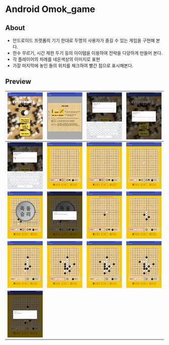 # Android Omok_game

## About
- 안드로이드 프랫폼의 기기 한대로 두명의 사용자가 즐길 수 있는 게임을 구현해 본다.
- 한수 무르기, 시간 제한 두기 등의 아이템을 이용하여 전략을 다양하게 만들어 본다.
- 각 플레이어의 차례를 네온색상의 이미지로 표현
- 가장 마지막에 놓인 돌의 위치를 체크하여 빨간 점으로 표시해본다.


## Preview
| ![1](./readmeImage/1.png) | ![2](./readmeImage/2.png) | ![3](./readmeImage/3.png) |![4](./readmeImage/4.png)|
|:---:|:---:|:---:|:---:|
| ![5](./readmeImage/5.png) | ![6](./readmeImage/6.png) | ![7](./readmeImage/7.png) |![8](./readmeImage/8.png)|
| ![9](./readmeImage/9.png) | ![10](./readmeImage/10.png) | ![11](./readmeImage/11.png) |![12](./readmeImage/12.png)|
| ![13](./readmeImage/13.png) | ![14](./readmeImage/14.png) | ![15](./readmeImage/15.png) |![16](./readmeImage/16.png)|
| ![17](./readmeImage/17.png) ||||
